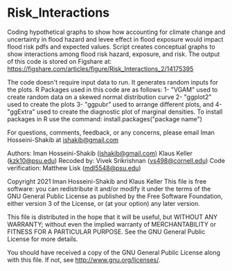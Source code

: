 # Risk_Interactions
Coding hypothetical graphs to show how accounting for climate change and uncertainty in flood hazard and levee effect in flood exposure would impact flood risk pdfs and expected values.
Script creates conceptual graphs to show interactions among flood risk hazard, exposure, and risk.
The output of this code is stored on Figshare at:
https://figshare.com/articles/figure/Risk_Interactions_2/14175395

The code doesn't require input data to run. It generates random inputs for the plots.
R Packages used in this code are as follows:
1- "VGAM" used to create random data on a skewed normal distribution curve
2- "ggplot2" used to create the plots
3- "ggpubr" used to arrange different plots, and 
4- "ggExtra" used to create the diagnostic plot of marginal densities.
To install packages in R use the command: 
install.packages("package name") 

For questions, comments, feedback, or any concerns, please email Iman Hosseini-Shakib at ishakib@gmail.com

 Authors: Iman Hosseini-Shakib (ishakib@gmail.com)
          Klaus Keller (kzk10@psu.edu)
 Recoded by: Vivek Srikrishnan (vs498@cornell.edu)
 Code verification: Matthew Lisk (mdl5548@psu.edu)
       
 Copyright 2021 Iman Hosseini-Shakib and Klaus Keller
 This file is free software: you can redistribute it and/or modify
 it under the terms of the GNU General Public License as published by
 the Free Software Foundation, either version 3 of the License, or
 (at your option) any later version.

 This file is distributed in the hope that it will be useful,
 but WITHOUT ANY WARRANTY; without even the implied warranty of
 MERCHANTABILITY or FITNESS FOR A PARTICULAR PURPOSE.  See the
 GNU General Public License for more details.

 You should have received a copy of the GNU General Public License
 along with this file.  If not, see <http://www.gnu.org/licenses/>.
 
 
